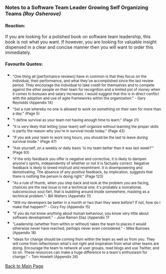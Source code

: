 ### **Notes to a Software Team Leader** Growing Self Organizing Teams *(Roy Osherove)*

#### Reaction:
If you are looking for a polished book on software team leadership, this book is not what you want. If however, you are looking for valuable insight dispensed in a clear and concise manner then you will want to order this immediately. 
#### Favourite Quotes:
- <sub>"One thing all [performance reviews] have in common is that they focus on the individual, their performance, and what they've accomplished since the last review period. They encourage the individual to take credit for themselves and to compete against the other people on their team for recognition and a limited pot of money when it comes to bonuses and salary increases. I would suggest that this is in direct conflict with the adoption and use of agile frameworks within the organization." - Gary Reynolds (Appendix 14)
- <sub>"Set a rule whereby no one is allowed to work on something on their own for more than a day." (Page 5)</sub>
- <sub>"I define survival as your team not having enough time to learn." (Page 21)</sub>
- <sub>"It is very likely that letting [your team] self-organize without learning the proper skills is partly the reason why you're in survival mode today." (Page 43)</sub>
- <sub>"If you ask your team to work long hours, you should be the last to leave during survival mode." (Page 47)</sub>
- <sub>"Ask yourself, on a weekly or daily basis 'Is my team better than it was last week?'" (Page 93)</sub>
- <sub>"If the only feedback you offer is negative and corrective, it is likely to dampen anyone's spirits, independently of whether or not it is factually correct. Negative feedback is likely to breed mistrust and resentment. It is disempowering and demotivating. The absence of any positive feedback, by implication, suggests that there is nothing the person is doing right." (Page 123)</sub>
- <sub>"As a rule of thumb, when you step back and look at the problem you are facing, chances are the real issue is not a technical one; it's probably a nonrational, subconscious soul-fart, that is bubbling around inside somewhere, masking as a technical problem."- Bill Walters (Appendix 11)</sub>
- <sub>"Will my developers be better in a month or two than they were before? If not, how do I make that happen?" - Cory Foy (Appendix 15)</sub>
- <sub>"If you do not know anything about human behaviour, you know very little about software development." - Jose Ramon Diaz (Appendix 17</sub>
- <sub>"Leadership (whether from within or without) takes the team to places it would otherwise never have reached, perhaps never even considered." - Mike Burrows (Appendix 18)</sub>
- <sub>"Ideas for change should be coming from within the team as well as from you. They will come from reflectionon what's not right and inspiration from what other teams are doing. Encourage the team to network at user groups, read blogs and use Twitter, and so on. These resources can make a huge difference to a team's enthusiasm for change." - Tom Howlett (Appendix 26)</sub>

[Back to Main Page](../README.md)

